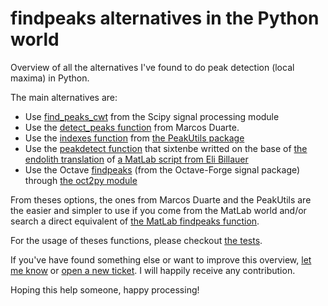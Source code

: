 # findpeaks alternatives in the Python world

Overview of all the alternatives I've found to do peak detection (local maxima) in Python.

The main alternatives are:
* Use [find_peaks_cwt](http://docs.scipy.org/doc/scipy/reference/generated/scipy.signal.find_peaks_cwt.html) from the Scipy signal processing module
* Use the [detect_peaks function](http://nbviewer.ipython.org/github/demotu/BMC/blob/master/notebooks/DetectPeaks.ipynb) from Marcos Duarte.
* Use the [indexes function](http://pythonhosted.org/PeakUtils/reference.html#peakutils.peak.indexes) from [the PeakUtils package](https://bitbucket.org/lucashnegri/peakutils)
* Use the [peakdetect function](https://gist.github.com/sixtenbe/1178136) that sixtenbe writted on the base of [the endolith translation](https://gist.github.com/endolith/250860) of [a MatLab script from Eli Billauer](http://billauer.co.il/peakdet.html)
* Use the Octave [findpeaks](http://octave.sourceforge.net/signal/function/findpeaks.html) (from the Octave-Forge signal package) through [the oct2py module](https://github.com/blink1073/oct2py)

From theses options, the ones from Marcos Duarte and the PeakUtils are the easier and simpler to use if you come from the MatLab world and/or search a direct equivalent of [the MatLab findpeaks function](http://fr.mathworks.com/help/signal/ref/findpeaks.html).

For the usage of theses functions, please checkout [the tests](https://github.com/MonsieurV/py-findpeaks/tree/master/tests).

If you've have found something else or want to improve this overview, [let me know](mailto:yoan@ytotech.com) or [open a new ticket](https://github.com/MonsieurV/py-findpeaks/issues/new). I will happily receive any contribution.

Hoping this help someone, happy processing!
